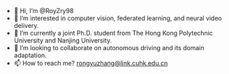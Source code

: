 - 👋 Hi, I’m @RoyZry98
- 👀 I’m interested in computer vision, federated learning, and neural video delivery.
- 🌱 I’m currently a joint Ph.D. student from The Hong Kong Polytechnic University and Nanjing University.
- 💞️ I’m looking to collaborate on autonomous driving and its domain adaptation.
- 📫 How to reach me? rongyuzhang@link.cuhk.edu.cn

<!---
RoyZry98/RoyZry98 is a ✨ special ✨ repository because its `README.md` (this file) appears on your GitHub profile.
You can click the Preview link to take a look at your changes.
--->
